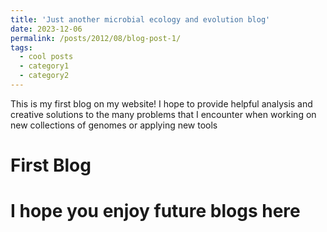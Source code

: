 ```yaml
---
title: 'Just another microbial ecology and evolution blog'
date: 2023-12-06
permalink: /posts/2012/08/blog-post-1/
tags:
  - cool posts
  - category1
  - category2
---
```


This is my first blog on my website! I hope to provide helpful analysis and creative solutions to the many problems that I encounter when working on new collections of genomes or applying new tools

First Blog
======
I hope you enjoy future blogs here
======
